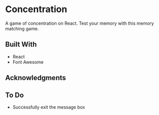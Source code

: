 # Concentration 

A game of concentration on React. Test your memory with this memory matching game. 


## Built With 
* React 
* Font Awesome 


## Acknowledgments 


## To Do 
* Successfully exit the message box 